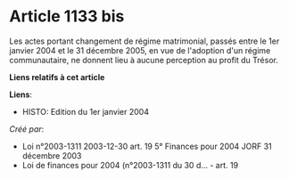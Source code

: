 # Article 1133 bis

Les actes portant changement de régime matrimonial, passés entre le 1er janvier 2004 et le 31 décembre 2005, en vue de
l'adoption d'un régime communautaire, ne donnent lieu à aucune perception au profit du Trésor.

**Liens relatifs à cet article**

**Liens**:

  - HISTO: Edition du 1er janvier 2004

_Créé par_:

  - Loi n°2003-1311 2003-12-30 art. 19 5° Finances pour 2004 JORF 31 décembre 2003
  - Loi de finances pour 2004 (n°2003-1311 du 30 d... - art. 19

